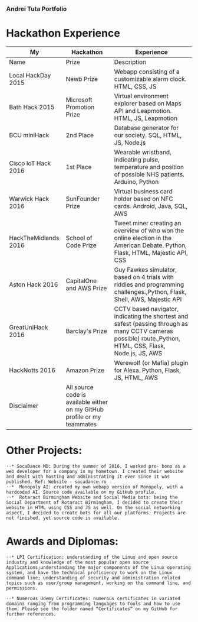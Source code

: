 ### Andrei Tuta Portfolio

# Hackathon Experience
| My                   	| Hackathon                                                                	| Experience                                                                                                                                                 	|
|----------------------	|--------------------------------------------------------------------------	|------------------------------------------------------------------------------------------------------------------------------------------------------------	|
| Name                 	| Prize                                                                    	| Description                                                                                                                                                	|
| Local HackDay 2015   	| Newb Prize                                                               	| Webapp consisting of a customizable alarm clock. HTML, CSS, JS                                                                                             	|
| Bath Hack 2015       	| Microsoft Promotion Prize                                                	| Virtual environment explorer based on Maps API and Leapmotion. HTML, JS, Leapmotion                                                                        	|
| BCU miniHack         	| 2nd Place                                                                	| Database generator for our society. SQL, HTML, JS, Node.js                                                                                                 	|
| Cisco IoT Hack 2016  	| 1st Place                                                                	| Wearable wristband, indicating pulse, temperature and position of possible NHS patients. Arduino, Python                                                   	|
| Warwick Hack 2016    	| SunFounder Prize                                                         	| Virtual business card holder based on NFC cards. Android, Java, SQL, AWS                                                                                   	|
| HackTheMidlands 2016 	| School of Code Prize                                                     	| Tweet miner creating an overview of who won the online election in the American Debate. Python, Flask, HTML, Majestic API, CSS                             	|
| Aston Hack 2016      	| CapitalOne and AWS Prize                                                 	| Guy Fawkes simulator, based on 4 trials with riddles and programming challenges.,Python, Flask, Shell, AWS, Majestic API                                   	|
| GreatUniHack 2016    	| Barclay's Prize                                                          	| CCTV based navigator, indicating the shortest and safest (passing through as many CCTV cameras possible) route.,Python, HTML, CSS, Flask, Node.js, JS, AWS 	|
| HackNotts 2016       	| Amazon Prize                                                             	| Werewolf (or Mafia) plugin for Alexa. Python, Flask, JS, HTML, AWS                                                                                         	|
| Disclaimer           	| All source code is available either on my GitHub profile or my teammates 	|                                                                                                                                                            	|




# Other Projects:
    ⋅⋅* SocaDance MD: During the summer of 2016, I worked pro- bono as a web developer for a company in my hometown. I created their website and dealt with hosting and administrating it ever since it was published. Ref: Website - socadance.ro
    ⋅⋅*  Monopoly AI: created my own webapp version of Monopoly, with a hardcoded AI. Source code available on my GitHub profile.
    ⋅⋅*  Rotaract Birmingham Website and Social Media bots: being the Social Department of Rotaract Birmingham, I decided to create their website in HTML using CSS and JS as well. On the social networking aspect, I decided to create bots for all our platforms. Projects are not finished, yet source code is available.

# Awards and Diplomas:
    ⋅⋅* LPI Certification: understanding of the Linux and open source industry and knowledge of the most popular open source Applications;understanding the major components of the Linux operating system, and have the technical proficiency to work on the Linux command line; understanding of security and administration related topics such as user/group management, working on the command line, and permissions.
    
    ⋅⋅* Numerous Udemy Certificates: numerous certificates in variated domains ranging from programming languages to Tools and how to use them. Please see the folder named “Certificates” on my GitHub for further references.